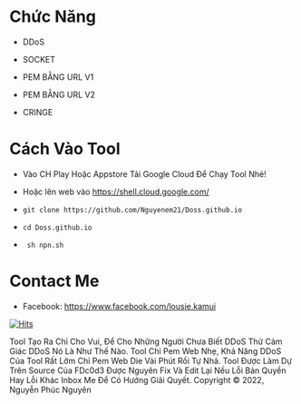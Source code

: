 # Chức Năng 

* DDoS

* SOCKET
* PEM BẰNG URL V1
* PEM BẰNG URL V2
* CRINGE

# Cách Vào Tool

* Vào CH Play Hoặc Appstore Tải Google Cloud Để Chạy Tool Nhé!
* Hoặc lên web vào https://shell.cloud.google.com/

* ```git clone https://github.com/Nguyenem21/Doss.github.io```
* ```cd Doss.github.io``` 
* ``` sh npn.sh```

# Contact Me 

* Facebook: https://www.facebook.com/lousie.kamui

[![Hits](https://hits.seeyoufarm.com/api/count/incr/badge.svg?url=https://github.com/viduchung/DDoShit-counter&count_bg=%230BD4FF&title_bg=%23525050&icon=github.svg&icon_color=%23000000&title=Views&edge_flat=true)](https://hits.seeyoufarm.com)



Tool Tạo Ra Chỉ Cho Vui, Để Cho Những Người Chưa Biết DDoS Thử Cảm Giác DDoS Nó Là Như Thế Nào.
Tool Chỉ Pem Web Nhẹ, Khả Năng DDoS Của Tool Rất Lởm Chỉ Pem Web Die Vài Phút Rồi Tự Nhả.
Tool Được Làm Dự Trên Source Của FDc0d3 Được Nguyên Fix Và Edit Lại Nếu Lỗi Bản Quyền Hay Lỗi Khác Inbox Me Để Có Hướng Giải Quyết.
Copyright © 2022, Nguyễn Phúc Nguyên

